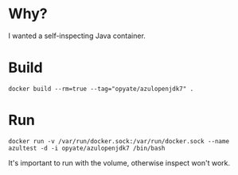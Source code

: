 # Why?

I wanted a self-inspecting Java container.

# Build

    docker build --rm=true --tag="opyate/azulopenjdk7" . 

# Run

    docker run -v /var/run/docker.sock:/var/run/docker.sock --name azultest -d -i opyate/azulopenjdk7 /bin/bash

It's important to run with the volume, otherwise inspect won't work.



